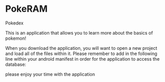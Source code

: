 # PokeRAM
Pokedex

This is an application that allows you to learn more about the basics of pokemon!

When you download the application, you will want to open a new project and load all of the files within it. 
Please remember to add in the following line within your android manifest in order for the application to access the database:

<uses-permission android:name="android.permission.WRITE_EXTERNAL_STORAGE" />

please enjoy your time with the application
